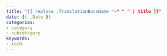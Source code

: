 ```yaml
---
title: "{{ replace .TranslationBaseName "-" " " | title }}"
date: {{ .Date }}
categories:
- category
- subcategory
keywords:
- tech
---
```

